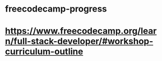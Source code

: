 # freecodecamp-progress
# https://www.freecodecamp.org/learn/full-stack-developer/#workshop-curriculum-outline
